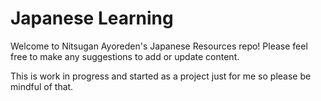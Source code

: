 # Japanese Learning
Welcome to Nitsugan Ayoreden's Japanese Resources repo!
Please feel free to make any suggestions to add or update content.

This is work in progress and started as a project just for me so please be mindful of that.

